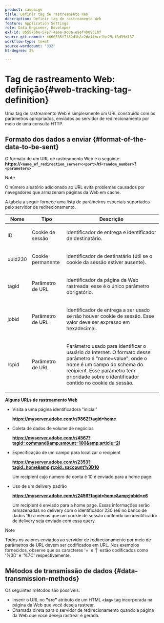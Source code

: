 ```yaml
---
product: campaign
title: Definir tag de rastreamento Web
description: Definir tag de rastreamento Web
feature: Application Settings
role: Data Engineer, Developer
exl-id: 0b5575be-57e7-4eee-9c0a-e9ef4b0931bf
source-git-commit: b666535f7f82d1b8c2da4fbce1bc25cf8d39d187
workflow-type: tm+mt
source-wordcount: '332'
ht-degree: 2%

---
```


# Tag de rastreamento Web: definição{#web-tracking-tag-definition}



Uma tag de rastreamento Web é simplesmente um URL construído com os parâmetros apropriados, enviados ao servidor de redirecionamento por meio de uma consulta HTTP.

## Formato dos dados a enviar {#format-of-the-data-to-be-sent}

O formato de um URL de rastreamento Web é o seguinte: **https://`<name_of_redirection_server>`:`<port>`/r/`<random_number>`?`<parameters>`**

>[!NOTE]
>
>O número aleatório adicionado ao URL evita problemas causados por navegadores que armazenam páginas da Web em cache.

A tabela a seguir fornece uma lista de parâmetros especiais suportados pelo servidor de redirecionamento.

<table>
                     <thead>
                        <tr>
                           <th>Nome</th>
                           <th>Tipo</th>
                           <th>Descrição</th> 
                        </tr> 
                     </thead>
                     <tbody>
                        <tr>
                           <td>
                              <p>ID</p> 
                           </td>
                           <td>
                              <p>Cookie de sessão</p> 
                           </td>
                           <td>
                              <p>Identificador de entrega e identificador de destinatário.</p> 
                           </td> 
                        </tr>
                        <tr>
                           <td>
                              <p>uuid230</p> 
                           </td>
                           <td>
                              <p>Cookie permanente</p> 
                           </td>
                           <td>
                              <p>Identificador de destinatário (útil se o cookie da sessão estiver ausente).</p> 
                           </td> 
                        </tr>
                        <tr>
                           <td>
                              <p>tagid</p> 
                           </td>
                           <td>
                              <p>Parâmetro de URL</p> 
                           </td>
                           <td>
                              <p>Identificador da página da Web rastreada: esse é o único parâmetro obrigatório.</p> 
                           </td> 
                        </tr>
                        <tr>
                           <td>
                              <p>jobid</p> 
                           </td>
                           <td>
                              <p>Parâmetro de URL</p> 
                           </td>
                           <td>
                              <p>Identificador de entrega a ser usado se não houver cookie de sessão. Esse valor deve ser expresso em hexadecimal.
                              </p> 
                           </td> 
                        </tr>
                        <tr>
                           <td>
                              <p>rcpid</p> 
                           </td>
                           <td>
                              <p>Parâmetro de URL</p> 
                           </td>
                           <td>
                              <p>Parâmetro usado para identificar o usuário da Internet. O formato desse parâmetro é "name=value", onde o nome é um campo do schema do recipient. Esse parâmetro tem prioridade sobre o identificador contido no cookie da sessão.
                              </p> 
                           </td> 
                        </tr> 
                     </tbody>  
                  </table>

**Alguns URLs de rastreamento Web**

* Visita a uma página identificadora &quot;inicial&quot;

  **https://myserver.adobe.com/r/9862?tagid=home**

* Coleta de dados de volume de negócios

  **https://myserver.adobe.com/r/4567?tagid=command&amp;amount=100&amp;article=2l**

* Especificação de um campo para localizar o recipient

  **https://myserver.adobe.com/r/2353?tagid=home&amp;rcpid=saccount%3D10**

  Um recipient cujo número de conta é 10 é enviado para a home page.

* Uso de um delivery padrão

  **https://myserver.adobe.com/r/2456?tagid=home&amp;jobid=e6**

  Um recipient é enviado para a home page. Essas informações serão armazenadas no delivery com o identificador 230 (e6 no banco de dados 16) a menos que um cookie de sessão contendo um identificador de delivery seja enviado com essa query.

>[!NOTE]
>
>Todos os valores enviados ao servidor de redirecionamento por meio de parâmetros de URL devem ser codificados em URL. Nos exemplos fornecidos, observe que os caracteres &#39;=&#39; e &#39;|&#39; estão codificados como &#39;%3D&#39; e &#39;%7C&#39; respectivamente.

## Métodos de transmissão de dados {#data-transmission-methods}

Os seguintes métodos são possíveis:

* Inserir o URL no **&quot;src&quot;** atributo de um HTML **`<img>`** tag incorporada na página da Web que você deseja rastrear.
* Chamada direta para o servidor de redirecionamento quando a página da Web que você deseja rastrear é gerada.
